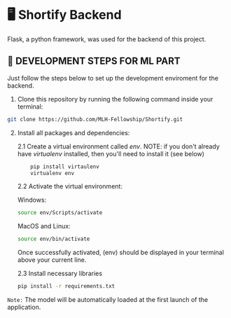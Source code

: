 # 🖥  Shortify Backend

Flask, a python framework, was used for the backend of this project.

## 🚀 DEVELOPMENT STEPS FOR ML PART

Just follow the steps below to set up the development enviroment for the backend.

1. Clone this repository by running the following command inside your terminal:

```sh
git clone https://github.com/MLH-Fellowship/Shortify.git
```

2. Install all packages and dependencies:

    2.1 Create a virtual environment called *env*. NOTE: if you don't already have *virtualenv* installed, then you'll need to install it (see below)
    ```sh
        pip install virtaulenv
        virtualenv env
    ```
    2.2 Activate the virtual environment:

    Windows:
    ```sh
    source env/Scripts/activate
    ```
    MacOS and Linux:
    ```sh
    source env/bin/activate
    ```
    Once successfully activated, (env) should be displayed in your terminal above your current line.

    2.3 Install necessary libraries

    ```sh
    pip install -r requirements.txt
    ```

`Note:` The model will be automatically loaded at the first launch of the application.
